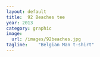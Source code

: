 ```yaml
---
layout: default
title:  92 Beaches tee
year: 2013
category: graphic
image:
  url: /images/92beaches.jpg
tagline:    "Belgian Man t-shirt"
---
```

